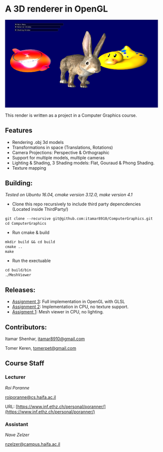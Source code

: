 
# A 3D renderer in OpenGL


![Screenshot from scene](images/scene.png)

This render is written as a project in a Computer Graphics course.

## Features
* Rendering .obj 3d models
* Transformations in space (Translations, Rotations)
* Camera Projections: Perspective & Orthographic 
* Support for multiple models, multiple cameras
* Lighting & Shading, 3 Shading models: Flat, Gouraud & Phong Shading.
* Texture mapping

## Building:
*Tested on Ubuntu 16.04, cmake version 3.12.0, make version 4.1*
* Clone this repo recursively to include third party depencdencies (Located inside ThirdParty/)
```console
git clone --recursive git@github.com:itamar8910/ComputerGraphics.git
cd ComputerGraphics
```
* Run cmake & build
```console
mkdir build && cd build
cmake ..
make
```
* Run the exectuable
```console
cd build/bin
./MeshViewer
```

## Releases:

* [Assignment 3](https://github.com/itamar8910/ComputerGraphics/releases/tag/Assignment3): Full implementation in OpenGL with GLSL
* [Assignment 2](https://github.com/itamar8910/ComputerGraphics/releases/tag/assignment2): Implementation in CPU, no texture support.
* [Assigment 1](https://github.com/itamar8910/ComputerGraphics/releases/tag/assignment1): Mesh viewer in CPU, no lighting.

## Contributors:

Itamar Shenhar, itamar8910@gmail.com

Tomer Keren, tomerpet@gmail.com

## Course Staff 

### Lecturer
*Roi Poranne*

[roiporanne@cs.haifa.ac.il](mailto:roiporanne@cs.haifa.ac.il)

URL: [https://www.inf.ethz.ch/personal/poranner/](https://www.inf.ethz.ch/personal/poranner/)


### Assistant
*Nave Zelzer*

[nzelzer@campus.haifa.ac.il](mailto:nzelzer@campus.haifa.ac.il)
